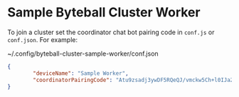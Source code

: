 # Sample Byteball Cluster Worker 

To join a cluster set the coordinator chat bot pairing code in `conf.js` or `conf.json`. For example:

~/.config/byteball-cluster-sample-worker/conf.json 
```json
{
        "deviceName": "Sample Worker",
        "coordinatorPairingCode": "Atu9zsadj3ywDF5RQeQJ/vmckw5Ch+l0IJa2yzZr84a5@byteball.org/bb-test#worker"
}
```
